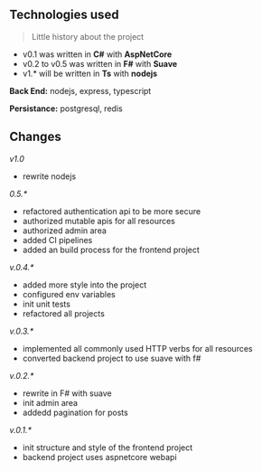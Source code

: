 

## **Technologies used**

> Little history about the project  

- v0.1 was written in **C#** with **AspNetCore**  
- v0.2 to v0.5 was written in **F#** with **Suave**  
- v1.\* will be written in **Ts** with **nodejs**

**Back End:** nodejs, express, typescript

**Persistance:** postgresql, redis

## **Changes**

*v1.0*

- rewrite nodejs  

*0.5.\**

- refactored authentication api to be more secure
- authorized mutable apis for all resources
- authorized admin area
- added CI pipelines
- added an build process for the frontend project

*v.0.4.\**

- added more style into the project
- configured env variables
- init unit tests
- refactored all projects

*v.0.3.\**

- implemented all commonly used HTTP verbs for all resources
- converted backend project to use suave with f#

*v.0.2.\**

- rewrite in F# with suave
- init admin area
- addedd pagination for posts

*v.0.1.\**

- init structure and style of the frontend project
- backend project uses aspnetcore webapi






